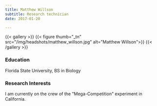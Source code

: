 ```yaml
---
title: Matthew Willson
subtitle: Research technician
date: 2017-01-20

---
```


{{< gallery >}}
  {{< figure thumb="_tn" src="/img/headshots/matthew_willson.jpg" alt="Matthew Willson">}}
{{< /gallery >}} 

<!--more-->
### Education  
Florida State University, BS in Biology 

### Research Interests
I am currently on the crew of the "Mega-Competition" experiment in California. 